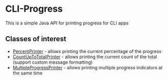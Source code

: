 
# CLI-Progress


This is a simple Java API for printing progress for CLI apps

## Classes of interest

- [PercentPrinter][1] - allows printing the current percentage of the progress
- [CountUpToTotalPrinter][2] - allows printing the current count of the total (support custom message formatting)
- [MultipleProgressPrinter][3] - allows printing multiple progress indicators at the same time

[1]: https://github.com/born2snipe/cli-progress/blob/master/src/main/java/com/github/born2snipe/cli/PercentPrinter.java "percent"
[2]: https://github.com/born2snipe/cli-progress/blob/master/src/main/java/com/github/born2snipe/cli/CountUpToTotalPrinter.java "countUp"
[3]: https://github.com/born2snipe/cli-progress/blob/master/src/main/java/com/github/born2snipe/cli/MultipleProgressPrinter.java "multi"
